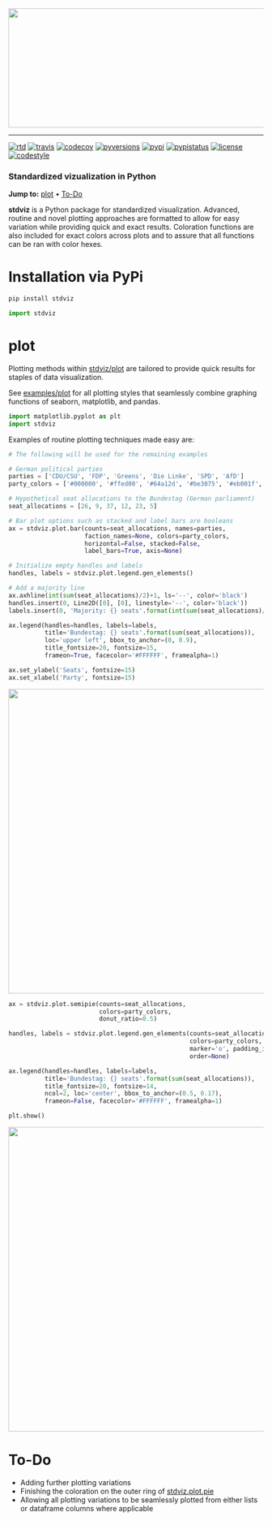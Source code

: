 <div align="center">
  <a href="https://github.com/andrewtavis/stdviz"><img src="https://raw.githubusercontent.com/andrewtavis/stdviz/master/resources/stdviz_logo_transparent.png" width="552" height="235"></a>
</div>

--------------------------------------

[![rtd](https://img.shields.io/readthedocs/stdviz.svg?logo=read-the-docs)](http://stdviz.readthedocs.io/en/latest/)
[![travis](https://img.shields.io/travis/andrewtavis/stdviz.svg?logo=travis-ci)](https://travis-ci.org/andrewtavis/stdviz)
[![codecov](https://codecov.io/gh/andrewtavis/stdviz/branch/master/graphs/badge.svg)](https://codecov.io/gh/andrewtavis/stdviz)
[![pyversions](https://img.shields.io/pypi/pyversions/stdviz.svg?logo=python)](https://pypi.org/project/stdviz/)
[![pypi](https://img.shields.io/pypi/v/stdviz.svg)](https://pypi.org/project/stdviz/)
[![pypistatus](https://img.shields.io/pypi/status/stdviz.svg)](https://pypi.org/project/stdviz/)
[![license](https://img.shields.io/github/license/andrewtavis/stdviz.svg)](https://github.com/andrewtavis/stdviz/blob/main/LICENSE)
[![codestyle](https://img.shields.io/badge/code%20style-black-000000.svg)](https://github.com/psf/black)

### Standardized vizualization in Python

**Jump to:** [plot](#plot) • [To-Do](#to-do)

**stdviz** is a Python package for standardized visualization. Advanced, routine and novel plotting approaches are formatted to allow for easy variation while providing quick and exact results. Coloration functions are also included for exact colors across plots and to assure that all functions can be ran with color hexes.

# Installation via PyPi
```bash
pip install stdviz
```

```python
import stdviz
```

# plot

Plotting methods within [stdviz/plot](https://github.com/andrewtavis/stdviz/tree/main/stdviz/plot) are tailored to provide quick results for staples of data visualization.

See [examples/plot](https://github.com/andrewtavis/stdviz/blob/main/examples/plot.ipynb) for all plotting styles that seamlessly combine graphing functions of seaborn, matplotlib, and pandas.

```python
import matplotlib.pyplot as plt
import stdviz
```

Examples of routine plotting techniques made easy are:

```python
# The following will be used for the remaining examples

# German political parties
parties = ['CDU/CSU', 'FDP', 'Greens', 'Die Linke', 'SPD', 'AfD']
party_colors = ['#000000', '#ffed00', '#64a12d', '#be3075', '#eb001f', '#009ee0']

# Hypothetical seat allocations to the Bundestag (German parliament)
seat_allocations = [26, 9, 37, 12, 23, 5]
```

```python
# Bar plot options such as stacked and label bars are booleans
ax = stdviz.plot.bar(counts=seat_allocations, names=parties,
                     faction_names=None, colors=party_colors,
                     horizontal=False, stacked=False,
                     label_bars=True, axis=None)

# Initialize empty handles and labels
handles, labels = stdviz.plot.legend.gen_elements()

# Add a majority line
ax.axhline(int(sum(seat_allocations)/2)+1, ls='--', color='black')
handles.insert(0, Line2D([0], [0], linestyle='--', color='black'))
labels.insert(0, 'Majority: {} seats'.format(int(sum(seat_allocations)/2)+1))

ax.legend(handles=handles, labels=labels,
          title='Bundestag: {} seats'.format(sum(seat_allocations)),
          loc='upper left', bbox_to_anchor=(0, 0.9),
          title_fontsize=20, fontsize=15,
          frameon=True, facecolor='#FFFFFF', framealpha=1)

ax.set_ylabel('Seats', fontsize=15)
ax.set_xlabel('Party', fontsize=15)
```
<p align="middle">
  <img src="https://raw.githubusercontent.com/andrewtavis/stdviz/main/resources/gh_images/bar.png" width="600" />
</p>

```python
ax = stdviz.plot.semipie(counts=seat_allocations,
                         colors=party_colors,
                         donut_ratio=0.5)

handles, labels = stdviz.plot.legend.gen_elements(counts=seat_allocations, names=parties,
                                                  colors=party_colors, size=15,
                                                  marker='o', padding_indexes=None,
                                                  order=None)

ax.legend(handles=handles, labels=labels,
          title='Bundestag: {} seats'.format(sum(seat_allocations)),
          title_fontsize=20, fontsize=14,
          ncol=2, loc='center', bbox_to_anchor=(0.5, 0.17),
          frameon=False, facecolor='#FFFFFF', framealpha=1)

plt.show()
```

<p align="middle">
  <img src="https://raw.githubusercontent.com/andrewtavis/stdviz/main/resources/gh_images/semipie.png" width="600" />
</p>

# To-Do

- Adding further plotting variations
- Finishing the coloration on the outer ring of [stdviz.plot.pie](https://github.com/andrewtavis/stdviz/tree/main/stdviz/plot/pie)
- Allowing all plotting variations to be seamlessly plotted from either lists or dataframe columns where applicable
